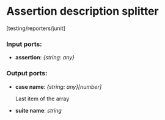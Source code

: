 # Assertion description splitter

[testing/reporters/junit]

### Input ports:

* __assertion__: _{string: any}_



### Output ports:

* __case name__: _{string: any}[number]_

    Last item of the array



* __suite name__: _string_



